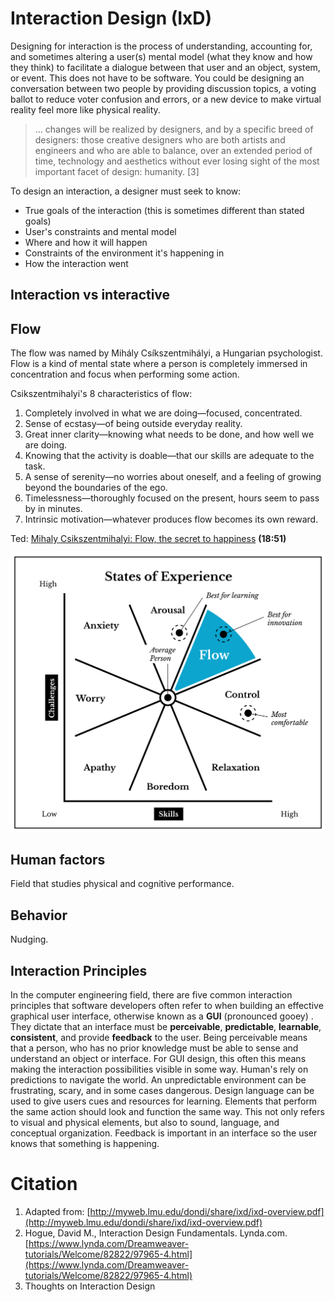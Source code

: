# Interaction Design \(IxD\)

Designing for interaction is the process of understanding, accounting for, and sometimes altering a user\(s\) mental model \(what they know and how they think\) to facilitate a dialogue between that user and an object, system, or event. This does not have to be software. You could be designing an conversation between two people by providing discussion topics, a voting ballot to reduce voter confusion and errors, or a new device to make virtual reality feel more like physical reality.

> ... changes will be realized by designers, and by a specific breed of designers: those creative designers who are both artists and engineers and who are able to balance, over an extended period of time, technology and aesthetics without ever losing sight of the most important facet of design: humanity. \[3\]

To design an interaction, a designer must seek to know:

* True goals of the interaction \(this is sometimes different than stated goals\)
* User's constraints and mental model
* Where and how it will happen
* Constraints of the environment it's happening in
* How the interaction went

## Interaction vs interactive

## Flow

The flow was named by Mihály Csíkszentmihályi, a Hungarian psychologist. Flow is a kind of mental state where a person is completely immersed in concentration and focus when performing some action.

Csikszentmihalyi's 8 characteristics of flow:

1. Completely involved in what we are doing—focused, concentrated.
2. Sense of ecstasy—of being outside everyday reality.
3. Great inner clarity—knowing what needs to be done, and how well we are doing.
4. Knowing that the activity is doable—that our skills are adequate to the task.
5. A sense of serenity—no worries about oneself, and a feeling of growing beyond the boundaries of the ego.
6. Timelessness—thoroughly focused on the present, hours seem to pass by in minutes.
7. Intrinsic motivation—whatever produces flow becomes its own reward.

Ted: [Mihaly Csikszentmihalyi: Flow, the secret to happiness](https://www.ted.com/talks/mihaly_csikszentmihalyi_on_flow) **\(18:51\)**

![](/assets/states-of-experience-1200w@2x.png)

## Human factors

Field that studies physical and cognitive performance.

## Behavior

Nudging.

## Interaction Principles

In the computer engineering field, there are five common interaction principles that software developers often refer to when building an effective graphical user interface, otherwise known as a **GUI** \(pronounced gooey\) . They dictate that an interface must be **perceivable**, **predictable**, **learnable**, **consistent**, and provide **feedback** to the user. Being perceivable means that a person, who has no prior knowledge must be able to sense and understand an object or interface. For GUI design, this often this means making the interaction possibilities visible in some way. Human's rely on predictions to navigate the world. An unpredictable environment can be frustrating, scary, and in some cases dangerous. Design language can be used to give users cues and resources for learning. Elements that perform the same action should look and function the same way. This not only refers to visual and physical elements, but also to sound, language, and conceptual organization. Feedback is important in an interface so the user knows that something is happening.

# Citation

1. Adapted from: [http://myweb.lmu.edu/dondi/share/ixd/ixd-overview.pdf](http://myweb.lmu.edu/dondi/share/ixd/ixd-overview.pdf)
2. Hogue, David M., Interaction Design Fundamentals. Lynda.com. [https://www.lynda.com/Dreamweaver-tutorials/Welcome/82822/97965-4.html](https://www.lynda.com/Dreamweaver-tutorials/Welcome/82822/97965-4.html)
3. Thoughts on Interaction Design



